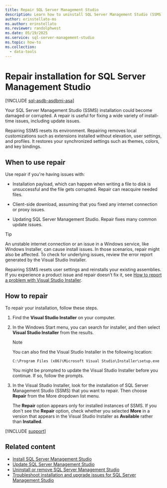 ```yaml
---
title: Repair SQL Server Management Studio
description: Learn how to uninstall SQL Server Management Studio (SSMS).
author: erinstellato-ms
ms.author: erinstellato
ms.reviewer: randolphwest
ms.date: 05/19/2025
ms.service: sql-server-management-studio
ms.topic: how-to
ms.collection:
  - data-tools
---
```

# Repair installation for SQL Server Management Studio

[!INCLUDE [sql-asdb-asdbmi-asa](../includes/applies-to-version/sql-asdb-asdbmi-asa.md)]

Your SQL Server Management Studio (SSMS) installation could become damaged or corrupted. A repair is useful for fixing a wide variety of install-time issues, including update issues.

Repairing SSMS resets its environment. Repairing removes local customizations such as extensions installed without elevation, user settings, and profiles. It restores your synchronized settings such as themes, colors, and key bindings.

## When to use repair

Use repair if you're having issues with:

- Installation payload, which can happen when writing a file to disk is unsuccessful and the file gets corrupted. Repair can reacquire needed files.

- Client-side download, assuming that you fixed any internet connection or proxy issues.

- Updating SQL Server Management Studio. Repair fixes many common update issues.

> [!TIP]  
> An unstable internet connection or an issue in a Windows service, like Windows Installer, can cause install issues. In those scenarios, repair might also be affected. To check for underlying issues, review the error report generated by the Visual Studio Installer.

Repairing SSMS resets user settings and reinstalls your existing assemblies. If you experience a product issue and repair doesn't fix it, see [How to report a problem with Visual Studio Installer](/visualstudio/ide/how-to-report-a-problem-with-visual-studio).

## How to repair

To repair your installation, follow these steps.

1. Find the **Visual Studio Installer** on your computer.

1. In the Windows Start menu, you can search for installer, and then select **Visual Studio Installer** from the results.

   > [!NOTE]  
   > You can also find the Visual Studio Installer in the following location:
   >
   > `C:\Program Files (x86)\Microsoft Visual Studio\Installer\setup.exe`

   You might be prompted to update the Visual Studio Installer before you continue. If so, follow the prompts.

1. In the Visual Studio Installer, look for the installation of SQL Server Management Studio (SSMS) that you want to repair. Then choose **Repair** from the More dropdown list menu.

   The **Repair** option appears only for installed instances of SSMS. If you don't see the **Repair** option, check whether you selected **More** in a version that appears in the Visual Studio Installer as **Available** rather than **Installed**.

[!INCLUDE [support](../includes/support.md)]

## Related content

- [Install SQL Server Management Studio](install.md)
- [Update SQL Server Management Studio](update.md)
- [Uninstall or remove SQL Server Management Studio](uninstall.md)
- [Troubleshoot installation and upgrade issues for SQL Server Management Studio](troubleshoot.md)
